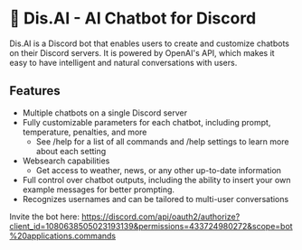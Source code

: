 # 🤖 Dis.AI - AI Chatbot for Discord

Dis.AI is a Discord bot that enables users to create and customize chatbots on their Discord servers. It is powered by OpenAI's API, which makes it easy to have intelligent and natural conversations with users.

## Features
- Multiple chatbots on a single Discord server
- Fully customizable parameters for each chatbot, including prompt, temperature, penalties, and more
  - See /help for a list of all commands and /help settings to learn more about each setting
- Websearch capabilities
  - Get access to weather, news, or any other up-to-date information
- Full control over chatbot outputs, including the ability to insert your own example messages for better prompting.
- Recognizes usernames and can be tailored to multi-user conversations 

Invite the bot here: https://discord.com/api/oauth2/authorize?client_id=1080638505023193139&permissions=433724980272&scope=bot%20applications.commands

